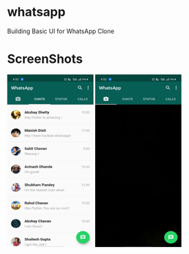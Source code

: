 # whatsapp

Building Basic UI for WhatsApp Clone

# ScreenShots

<img src="https://github.com/Abhishek-165/WhatsApp_UI_FLUTTER/blob/master/lib/images/Screenshot_2020-10-14-16-32-25-65_603b86c0fa2d988e9e52c20f447569b3.jpg" height="400" width="200">                                         <img src="https://github.com/Abhishek-165/WhatsApp_UI_FLUTTER/blob/master/lib/images/Screenshot_2020-10-14-16-32-32-65_603b86c0fa2d988e9e52c20f447569b3.jpg" height="400" width="200">
